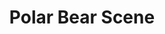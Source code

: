 ---
title: Polar Bear Scene
layout: product
image: /assets/images/desmos_thumbnails/SC08_polar_scene.png
link: https://www.desmos.com/calculator/jchaynxixc
category: single
type: calculator
order: 8
---